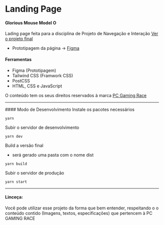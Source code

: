 # Landing Page

#### Glorious Mouse Model O

Lading page feita para a disciplina de Projeto de Navegação e Interação
[Ver o projeto final](https://glorious-mouse.vercel.app/)

- Prototipagem da página → [Figma](https://www.figma.com/file/XPMnn4rYbALAWikw3wRZXQ/Untitled?node-id=0%3A1)

#### Ferramentas

- Figma (Prototipagem)
- Tailwind CSS (Framwork CSS)
- PostCSS
- HTML, CSS e JavaScript

O conteúdo tem os seus direitos reservados à marca [PC Gaming Race](https://www.pcgamingrace.com/)

<hr>
#### Modo de Desenvolvimento
Instale os pacotes necessários

```
yarn 
```

Subir o servidor de desenvolvimento

```
yarn dev
```

Build a versão final
* será gerado uma pasta com o nome dist 

```
yarn build
```

Subir o servidor de produção

```
yarn start
```

<hr>

#### Linceça:
Você pode utilizar esse projeto da forma que bem entender, respeitando o o conteúdo contido (Imagens, textos, especificações) que pertencem à PC GAMING RACE
